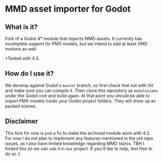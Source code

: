 # MMD asset importer for Godot

## What is it?

Fork of a Godot 4* module that imports MMD assets. It currently has
incomplete support for PMX models, but we intend to add at least VMD
motions as well.

*Tested with 4.3.

## How do I use it?

We develop against Godot's `master` branch, so first check that out
with Git and make sure you can compile it. Then clone this repository
as `modules/pmx` under the Godot root and build again. At that point
you should be able to import PMX models inside your Godot project
folders. They will show up as packed scenes.

## Disclaimer
This fork for now is just a fix to make the archived module work with 4.3.
For now I do not plan to implement any features mentioned in the old repo issues, as I also have limited knowledge regarding MMD topics.
TBH I forked this so we can use it in our project.
If you'd like to help, feel free to do so :)
